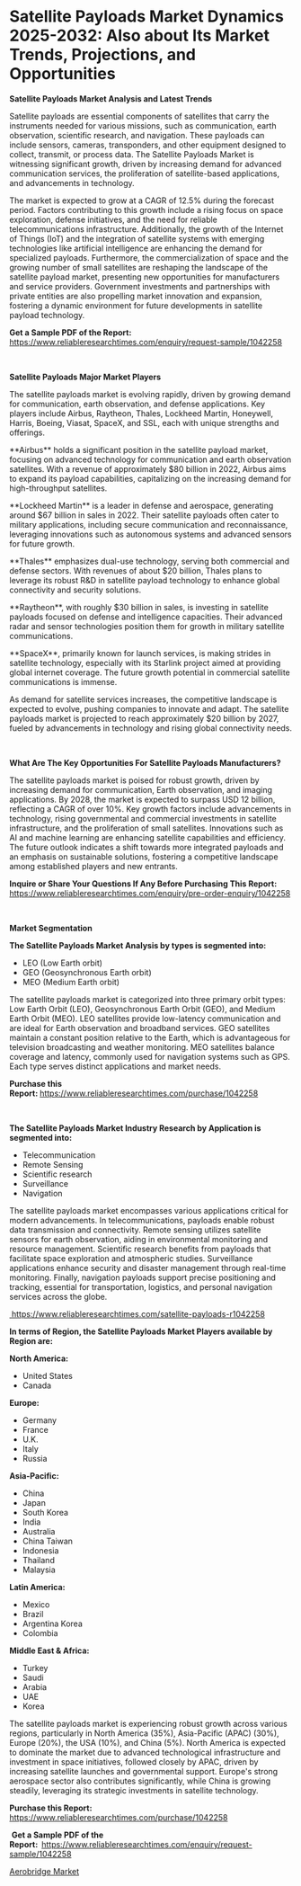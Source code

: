 <p><h1>Satellite Payloads Market Dynamics 2025-2032: Also about Its Market Trends, Projections, and Opportunities</h1></p><p><strong>Satellite Payloads Market Analysis and Latest Trends</strong></p>
<p><p>Satellite payloads are essential components of satellites that carry the instruments needed for various missions, such as communication, earth observation, scientific research, and navigation. These payloads can include sensors, cameras, transponders, and other equipment designed to collect, transmit, or process data. The Satellite Payloads Market is witnessing significant growth, driven by increasing demand for advanced communication services, the proliferation of satellite-based applications, and advancements in technology.</p><p>The market is expected to grow at a CAGR of 12.5% during the forecast period. Factors contributing to this growth include a rising focus on space exploration, defense initiatives, and the need for reliable telecommunications infrastructure. Additionally, the growth of the Internet of Things (IoT) and the integration of satellite systems with emerging technologies like artificial intelligence are enhancing the demand for specialized payloads. Furthermore, the commercialization of space and the growing number of small satellites are reshaping the landscape of the satellite payload market, presenting new opportunities for manufacturers and service providers. Government investments and partnerships with private entities are also propelling market innovation and expansion, fostering a dynamic environment for future developments in satellite payload technology.</p></p>
<p><strong>Get a Sample PDF of the Report:&nbsp;</strong> <a href="https://www.reliableresearchtimes.com/enquiry/request-sample/1042258?utm_campaign=2771&utm_medium=2&utm_source=Github&utm_content=ia&utm_term=08042025&utm_id=satellite-payloads">https://www.reliableresearchtimes.com/enquiry/request-sample/1042258</a></p>
<p>&nbsp;</p>
<p><strong>Satellite Payloads Major Market Players</strong></p>
<p><p>The satellite payloads market is evolving rapidly, driven by growing demand for communication, earth observation, and defense applications. Key players include Airbus, Raytheon, Thales, Lockheed Martin, Honeywell, Harris, Boeing, Viasat, SpaceX, and SSL, each with unique strengths and offerings.</p><p>**Airbus** holds a significant position in the satellite payload market, focusing on advanced technology for communication and earth observation satellites. With a revenue of approximately $80 billion in 2022, Airbus aims to expand its payload capabilities, capitalizing on the increasing demand for high-throughput satellites.</p><p>**Lockheed Martin** is a leader in defense and aerospace, generating around $67 billion in sales in 2022. Their satellite payloads often cater to military applications, including secure communication and reconnaissance, leveraging innovations such as autonomous systems and advanced sensors for future growth.</p><p>**Thales** emphasizes dual-use technology, serving both commercial and defense sectors. With revenues of about $20 billion, Thales plans to leverage its robust R&D in satellite payload technology to enhance global connectivity and security solutions.</p><p>**Raytheon**, with roughly $30 billion in sales, is investing in satellite payloads focused on defense and intelligence capacities. Their advanced radar and sensor technologies position them for growth in military satellite communications.</p><p>**SpaceX**, primarily known for launch services, is making strides in satellite technology, especially with its Starlink project aimed at providing global internet coverage. The future growth potential in commercial satellite communications is immense.</p><p>As demand for satellite services increases, the competitive landscape is expected to evolve, pushing companies to innovate and adapt. The satellite payloads market is projected to reach approximately $20 billion by 2027, fueled by advancements in technology and rising global connectivity needs.</p></p>
<p>&nbsp;</p>
<p><strong>What Are The Key Opportunities For Satellite Payloads Manufacturers?</strong></p>
<p><p>The satellite payloads market is poised for robust growth, driven by increasing demand for communication, Earth observation, and imaging applications. By 2028, the market is expected to surpass USD 12 billion, reflecting a CAGR of over 10%. Key growth factors include advancements in technology, rising governmental and commercial investments in satellite infrastructure, and the proliferation of small satellites. Innovations such as AI and machine learning are enhancing satellite capabilities and efficiency. The future outlook indicates a shift towards more integrated payloads and an emphasis on sustainable solutions, fostering a competitive landscape among established players and new entrants.</p></p>
<p><strong>Inquire or Share Your Questions If Any Before Purchasing This Report:</strong> <a href="https://www.reliableresearchtimes.com/enquiry/pre-order-enquiry/1042258?utm_campaign=2771&utm_medium=2&utm_source=Github&utm_content=ia&utm_term=08042025&utm_id=satellite-payloads">https://www.reliableresearchtimes.com/enquiry/pre-order-enquiry/1042258</a></p>
<p>&nbsp;</p>
<p><strong>Market Segmentation</strong></p>
<p><strong>The Satellite Payloads Market Analysis by types is segmented into:</strong></p>
<p><ul><li>LEO (Low Earth orbit)</li><li>GEO (Geosynchronous Earth orbit)</li><li>MEO (Medium Earth orbit)</li></ul></p>
<p><p>The satellite payloads market is categorized into three primary orbit types: Low Earth Orbit (LEO), Geosynchronous Earth Orbit (GEO), and Medium Earth Orbit (MEO). LEO satellites provide low-latency communication and are ideal for Earth observation and broadband services. GEO satellites maintain a constant position relative to the Earth, which is advantageous for television broadcasting and weather monitoring. MEO satellites balance coverage and latency, commonly used for navigation systems such as GPS. Each type serves distinct applications and market needs.</p></p>
<p><strong>Purchase this Report:&nbsp;</strong><a href="https://www.reliableresearchtimes.com/purchase/1042258?utm_campaign=2771&utm_medium=2&utm_source=Github&utm_content=ia&utm_term=08042025&utm_id=satellite-payloads">https://www.reliableresearchtimes.com/purchase/1042258</a></p>
<p>&nbsp;</p>
<p><strong>The Satellite Payloads Market Industry Research by Application is segmented into:</strong></p>
<p><ul><li>Telecommunication</li><li>Remote Sensing</li><li>Scientific research</li><li>Surveillance</li><li>Navigation</li></ul></p>
<p><p>The satellite payloads market encompasses various applications critical for modern advancements. In telecommunications, payloads enable robust data transmission and connectivity. Remote sensing utilizes satellite sensors for earth observation, aiding in environmental monitoring and resource management. Scientific research benefits from payloads that facilitate space exploration and atmospheric studies. Surveillance applications enhance security and disaster management through real-time monitoring. Finally, navigation payloads support precise positioning and tracking, essential for transportation, logistics, and personal navigation services across the globe.</p></p>
<p><a href="https://www.reliableresearchtimes.com/satellite-payloads-r1042258?utm_campaign=2771&utm_medium=2&utm_source=Github&utm_content=ia&utm_term=08042025&utm_id=satellite-payloads">&nbsp;https://www.reliableresearchtimes.com/satellite-payloads-r1042258</a></p>
<p><strong>In terms of Region, the Satellite Payloads Market Players available by Region are:</strong></p>
<p>
    <p> <strong> North America: </strong>
        <ul>
            <li>United States</li>
            <li>Canada</li>
        </ul>
        </p> 
    <p> <strong> Europe: </strong>
        <ul>
            <li>Germany</li>
            <li>France</li>
            <li>U.K.</li>
            <li>Italy</li>
            <li>Russia</li>
        </ul>
        </p> 
    <p> <strong> Asia-Pacific: </strong>
        <ul>
            <li>China</li>
            <li>Japan</li>
            <li>South Korea</li>
            <li>India</li>
            <li>Australia</li>
            <li>China Taiwan</li>
            <li>Indonesia</li>
            <li>Thailand</li>
            <li>Malaysia</li>
        </ul>
        </p> 
    <p> <strong> Latin America: </strong>
        <ul>
            <li>Mexico</li>
            <li>Brazil</li>
            <li>Argentina Korea</li>
            <li>Colombia</li>
        </ul>
        </p> 
    <p> <strong> Middle East & Africa: </strong>
        <ul>
            <li>Turkey</li>
            <li>Saudi</li>
            <li>Arabia</li>
            <li>UAE</li>
            <li>Korea</li>
        </ul>
    </p>
    </p>
<p><p>The satellite payloads market is experiencing robust growth across various regions, particularly in North America (35%), Asia-Pacific (APAC) (30%), Europe (20%), the USA (10%), and China (5%). North America is expected to dominate the market due to advanced technological infrastructure and investment in space initiatives, followed closely by APAC, driven by increasing satellite launches and governmental support. Europe's strong aerospace sector also contributes significantly, while China is growing steadily, leveraging its strategic investments in satellite technology.</p></p>
<p><strong>Purchase this Report: </strong><a href="https://www.reliableresearchtimes.com/purchase/1042258?utm_campaign=2771&utm_medium=2&utm_source=Github&utm_content=ia&utm_term=08042025&utm_id=satellite-payloads">https://www.reliableresearchtimes.com/purchase/1042258</a></p>
<p>&nbsp;<strong>Get a Sample PDF of the Report:&nbsp;&nbsp;</strong><a href="https://www.reliableresearchtimes.com/enquiry/request-sample/1042258?utm_campaign=2771&utm_medium=2&utm_source=Github&utm_content=ia&utm_term=08042025&utm_id=satellite-payloads">https://www.reliableresearchtimes.com/enquiry/request-sample/1042258</a></p>
<p><strong></strong></p>
<p><p><a href="https://github.com/abuugjetaj/Market-Research-Report-List-1/blob/main/aerobridge-market.md?utm_campaign=2771&utm_medium=2&utm_source=Github&utm_content=ia&utm_term=08042025&utm_id=satellite-payloads">Aerobridge Market</a></p></p>